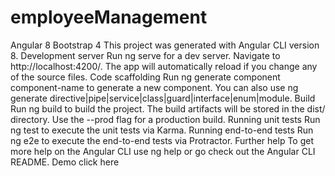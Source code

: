 # employeeManagement
Angular 8 Bootstrap 4 This project was generated with Angular CLI version 8.  Development server Run ng serve for a dev server. Navigate to http://localhost:4200/. The app will automatically reload if you change any of the source files.  Code scaffolding Run ng generate component component-name to generate a new component. You can also use ng generate directive|pipe|service|class|guard|interface|enum|module.  Build Run ng build to build the project. The build artifacts will be stored in the dist/ directory. Use the --prod flag for a production build.  Running unit tests Run ng test to execute the unit tests via Karma.  Running end-to-end tests Run ng e2e to execute the end-to-end tests via Protractor.  Further help To get more help on the Angular CLI use ng help or go check out the Angular CLI README.  Demo click here
